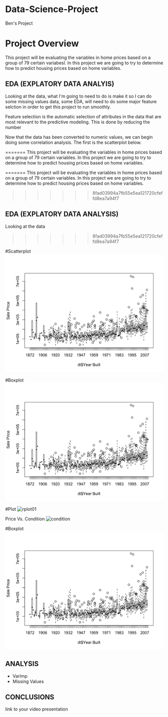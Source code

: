# Data-Science-Project
Ben's Project

# Project Overview

This project will be evaluating the variables in home prices based on a group of 79 certain variabesl. In this project we are going to try to determine how to predict housing prices based on home variables.

## EDA (EXPLATORY DATA ANALYIS)
Looking at the data, what I'm going to need to do is make it so I can do some missing values data, some EDA, will need to do some major feature selction in order to get this project to run smoothly.

Feature selection is the automatic selection of attributes in the data that are most relevant to the predictive modeling. This is done by reducing the number

Now that the data has been converted to numeric values, we can begin doing some correlation analysis. The first is the scatterplot below.





=======
This project will be evaluating the variables in home prices based on a group of 79 certain variables. In this project we are going to try to determine how to predict housing prices based on home variables. 

=======
This project will be evaluating the variables in home prices based on a group of 79 certain variables. In this project we are going to try to determine how to predict housing prices based on home variables. 

>>>>>>> 8fad03994a7fb55e5ea121720cfeffd8ea7a94f7
## EDA (EXPLATORY DATA ANALYSIS)
Looking at the data
>>>>>>> 8fad03994a7fb55e5ea121720cfeffd8ea7a94f7

#Scatterplot
![](https://github.com/bjt4080/Data-Science-Project/blob/master/Boxplot.png)


#Boxplot
![Boxer](https://github.com/bjt4080/Data-Science-Project/blob/master/Boxplot.png)
 

#Plot
![rplot01](https://user-images.githubusercontent.com/25735405/40893807-73736cb6-6759-11e8-9298-aa7d95b9fb64.png)

Price Vs. Condition
![condition](https://user-images.githubusercontent.com/25735405/40893912-671a4646-675a-11e8-9fca-2324b7fd3539.png)


#Boxplot
![Boxer](https://github.com/bjt4080/Data-Science-Project/blob/master/Boxplot.png)
 

## ANALYSIS
* VarImp
* Missing Values

## CONCLUSIONS
link to your video presentation
